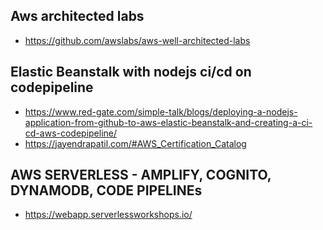 
## Aws architected labs
- https://github.com/awslabs/aws-well-architected-labs

## Elastic Beanstalk with nodejs ci/cd on codepipeline
- https://www.red-gate.com/simple-talk/blogs/deploying-a-nodejs-application-from-github-to-aws-elastic-beanstalk-and-creating-a-ci-cd-aws-codepipeline/
- https://jayendrapatil.com/#AWS_Certification_Catalog

## AWS SERVERLESS - AMPLIFY, COGNITO, DYNAMODB, CODE PIPELINEs
- https://webapp.serverlessworkshops.io/
